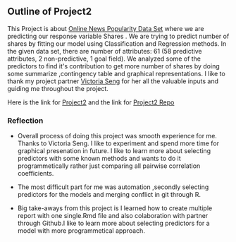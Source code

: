 ## Outline of Project2
 This Project is about [Online News Popularity Data Set](https://archive.ics.uci.edu/ml/datasets/Online+News+Popularity) where we are 
 predicting our response variable Shares . We are trying to predict number of shares by fitting our model using Classification and 
 Regression methods. In the given data set, there are number of attributes: 61 (58 predictive attributes, 2 non-predictive, 1 goal field).
 We analyzed some of the predictors to find it's contribution to get more  number of shares by doing some summarize ,contingency table and
 graphical representations.
 I like to thank my project partner  [Victoria Seng](https://vic-95.github.io/) for her all the valuable inputs and guiding me throughout 
 the project.
 
 Here is the link for [Project2](https://idatta21.github.io/Project2/)
 and the link for [ Project2 Repo](https://github.com/idatta21/Project2)


### Reflection
-  Overall process of doing this project was smooth experience for me. Thanks to Victoria Seng.  I like to experiment and spend more time for 
   graphical presenation in future. I like to learn more about selecting  predictors with some known methods and wants to do it programmetically 
   rather just comparing all pairwise correlation coefficients.
  
-  The most difficult part for me was automation ,secondly selecting predictors for the models and merging conflict in git through R. 

-  Big take-aways from this project is I learned how to create multiple report with one single.Rmd file and also colaboration with partner through
   Github.I like to learn more about selecting predictors for a model with more programmetical approach.


